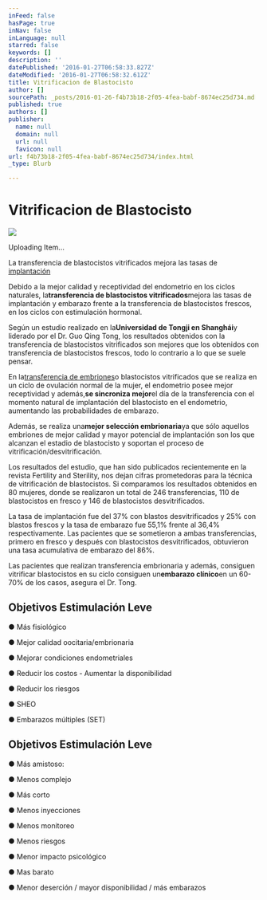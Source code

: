 ```yaml
---
inFeed: false
hasPage: true
inNav: false
inLanguage: null
starred: false
keywords: []
description: ''
datePublished: '2016-01-27T06:58:33.827Z'
dateModified: '2016-01-27T06:58:32.612Z'
title: Vitrificacion de Blastocisto
author: []
sourcePath: _posts/2016-01-26-f4b73b18-2f05-4fea-babf-8674ec25d734.md
published: true
authors: []
publisher:
  name: null
  domain: null
  url: null
  favicon: null
url: f4b73b18-2f05-4fea-babf-8674ec25d734/index.html
_type: Blurb

---
```

# Vitrificacion de Blastocisto
![](https://imgflo.herokuapp.com/graph/vahj1ThiexotieMo/803d5e0f959edfc8d5f98abae2270033/passthrough.png?height=600&input=https%3A%2F%2Fs3-us-west-2.amazonaws.com%2Fthe-grid-img%2Fp%2F13aa077c64f29d37b31bb8c28ec3d3976daf8c01.png&width=594)

Uploading Item...

La transferencia de blastocistos vitrificados mejora las tasas de [implantación][0]

Debido a la mejor calidad y receptividad del endometrio en los ciclos naturales, la**transferencia de blastocistos vitrificados**mejora las tasas de implantación y embarazo frente a la transferencia de blastocistos frescos, en los ciclos con estimulación hormonal.

Según un estudio realizado en la**Universidad de Tongji en Shanghái**y liderado por el Dr. Guo Qing Tong, los resultados obtenidos con la transferencia de blastocistos vitrificados son mejores que los obtenidos con transferencia de blastocistos frescos, todo lo contrario a lo que se suele pensar.

En la[transferencia de embriones][1]o blastocistos vitrificados que se realiza en un ciclo de ovulación normal de la mujer, el endometrio posee mejor receptividad y además,**se sincroniza mejor**el día de la transferencia con el momento natural de implantación del blastocisto en el endometrio, aumentando las probabilidades de embarazo.

Además, se realiza una**mejor selección embrionaria**ya que sólo aquellos embriones de mejor calidad y mayor potencial de implantación son los que alcanzan el estadio de blastocisto y soportan el proceso de vitrificación/desvitrificación.

Los resultados del estudio, que han sido publicados recientemente en la revista Fertility and Sterility, nos dejan cifras prometedoras para la técnica de vitrificación de blastocistos. Si comparamos los resultados obtenidos en 80 mujeres, donde se realizaron un total de 246 transferencias, 110 de blastocistos en fresco y 146 de blastocistos desvitrificados.

La tasa de implantación fue del 37% con blastos desvitrificados y 25% con blastos frescos y la tasa de embarazo fue 55,1% frente al 36,4% respectivamente. Las pacientes que se sometieron a ambas transferencias, primero en fresco y después con blastocistos desvitrificados, obtuvieron una tasa acumulativa de embarazo del 86%.

Las pacientes que realizan transferencia embrionaria y además, consiguen vitrificar blastocistos en su ciclo consiguen un**embarazo clínico**en un 60-70% de los casos, asegura el Dr. Tong.

## Objetivos Estimulación Leve 

● Más fisiológico 

● Mejor calidad oocitaria/embrionaria 

● Mejorar condiciones endometriales 

● Reducir los costos - Aumentar la disponibilidad

● Reducir los riesgos 

● SHEO 

● Embarazos múltiples (SET)

## Objetivos Estimulación Leve 

● Más amistoso: 

● Menos complejo 

● Más corto 

● Menos inyecciones 

● Menos monitoreo 

● Menos riesgos 

● Menor impacto psicológico 

● Mas barato 

● Menor deserción / mayor disponibilidad / más embarazos

[0]: http://www.reproduccionasistida.org/implantacion-embrionaria/ "implantación"
[1]: http://www.reproduccionasistida.org/transferencia-de-embriones/ "transferencia de embriones"